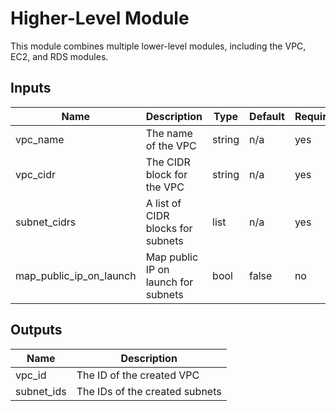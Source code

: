 # Higher-Level Module

This module combines multiple lower-level modules, including the VPC, EC2, and RDS modules.

## Inputs

| Name                   | Description                         | Type   | Default | Required |
|------------------------|-------------------------------------|--------|---------|----------|
| vpc_name               | The name of the VPC                | string | n/a     | yes      |
| vpc_cidr               | The CIDR block for the VPC         | string | n/a     | yes      |
| subnet_cidrs           | A list of CIDR blocks for subnets  | list   | n/a     | yes      |
| map_public_ip_on_launch| Map public IP on launch for subnets| bool   | false   | no       |

## Outputs

| Name                | Description                     |
|---------------------|---------------------------------|
| vpc_id              | The ID of the created VPC      |
| subnet_ids          | The IDs of the created subnets |
